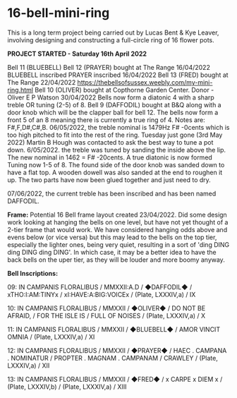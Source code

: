 # 16-bell-mini-ring
This is a long term project being carried out by Lucas Bent &amp; Kye Leaver, involving designing and constructing a full-circle ring of 16 flower pots.

**PROJECT STARTED - Saturday 16th April 2022**

Bell 11 (BLUEBELL) Bell 12 (PRAYER) bought at The Range 16/04/2022
BLUEBELL inscribed PRAYER inscribed 16/04/2022
Bell 13 (FRED) bought at The Range 22/04/2022
https://thebellsofsussex.weebly.com/my-mini-ring.html
Bell 10 (OLIVER) bought at Copthorne Garden Center. Donor - Oliver E P Watson 30/04/2022
Bells now form a diatonic 4 with a sharp treble OR tuning (2-5) of 8.
Bell 9 (DAFFODIL) bought at B&Q along with a door knob which will be the clapper ball for bell 12. The bells now form a front 5 of an 8 meaning there is currently a true ring of 4. Notes are: F#,F,D#,C#,B.
06/05/2022, the treble nominal is 1479Hz F# -0cents which is too high pitched to fit into the rest of the ring. Tuesday just gone (3rd May 2022) Martin B Hough was contacted to ask the best way to tune a pot down.
6/05/2022. the treble was tuned by sanding the inside above the lip. The new nominal in 1462 = F# -20cents.
A true diatonic is now formed
Tuning now 1-5 of 8.
The found side of the door knob was sanded down to have a flat top. A wooden dowell was also sanded at the end to roughen it up. The two parts have now been glued together and just need to dry.

07/06/2022, the current treble has been inscribed and has been named DAFFODIL.

**Frame:**
Potential 16 Bell frame layout created 23/04/2022. Did some design work looking at hanging the bells on one level, but have not yet thought of a 2-tier frame that would work.  We have considered hanging odds above and evens below (or vice versa) but this may lead to the bells on the top tier, especially the lighter ones, being very quiet, resulting in a sort of 'ding DING ding DING ding DING'. In which case, it may be a better idea to have the back bells on the uper tier, as they will be louder and more boomy anyway.

**Bell Inscriptions:**

09: IN CAMPANIS FLORALIBUS / MMXXII:A.D / ◆DAFFODIL◆ / xTHO:I:AM:TINYx / xI:HAVE:A:BIG:VOICEx / (Plate, LXXXIV,a) / IX

10: IN CAMPANIS FLORALIBUS / MMXXII / ◆OLIVER◆ / DO NOT BE AFRAID, / FOR THE ISLE IS / FULL OF NOISES / (Plate, LXXXIV,a) / X

11: IN CAMPANIS FLORALIBUS / MMXXII / ◆BLUEBELL◆ / AMOR VINCIT OMNIA / (Plate, LXXXIV,a) / XI

12: IN CAMPANIS FLORALIBUS / MMXXII / ◆PRAYER◆ / HAEC . CAMPANA . NOMINATUR / PROPTER . MAGNAM . CAMPANAM / CRAWLEY / (Plate, LXXXIV,a) / XII

13: IN CAMPANIS FLORALIBUS / MMXXII / ◆FRED◆ / x CARPE x DIEM x / (Plate, LXXXIV,b) / (Plate, LXXXIV,a) / XIII
